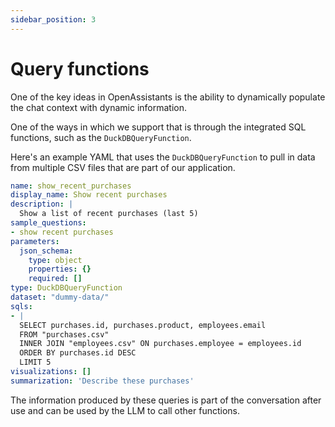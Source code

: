 ```yaml
---
sidebar_position: 3
---
```


# Query functions

One of the key ideas in OpenAssistants is the ability to dynamically populate the chat context with dynamic information.

One of the ways in which we support that is through the integrated SQL functions, such as the `DuckDBQueryFunction`.

Here's an example YAML that uses the `DuckDBQueryFunction` to pull in data from multiple CSV files that are part of our application.

```yaml
name: show_recent_purchases
display_name: Show recent purchases
description: |
  Show a list of recent purchases (last 5)
sample_questions:
- show recent purchases
parameters:
  json_schema:
    type: object
    properties: {}
    required: []
type: DuckDBQueryFunction
dataset: "dummy-data/"
sqls:
- |
  SELECT purchases.id, purchases.product, employees.email
  FROM "purchases.csv"
  INNER JOIN "employees.csv" ON purchases.employee = employees.id
  ORDER BY purchases.id DESC
  LIMIT 5
visualizations: []
summarization: 'Describe these purchases'
```

The information produced by these queries is part of the conversation after use and can be used by the LLM to call other functions.